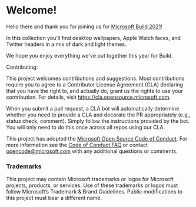 # Welcome!

Hello there and thank you for joining us for [Microsoft Build 2021](https://mybuild.microsoft.com/)!

In this collection you'll find desktop wallpapers, Apple Watch faces, and Twitter headers in a mix of dark
and light themes. 

We hope you enjoy everything we've put together this year for Build.


Contributing:

This project welcomes contributions and suggestions.  Most contributions require you to agree to a
Contributor License Agreement (CLA) declaring that you have the right to, and actually do, grant us
the rights to use your contribution. For details, visit https://cla.opensource.microsoft.com.

When you submit a pull request, a CLA bot will automatically determine whether you need to provide
a CLA and decorate the PR appropriately (e.g., status check, comment). Simply follow the instructions
provided by the bot. You will only need to do this once across all repos using our CLA.

This project has adopted the [Microsoft Open Source Code of Conduct](https://opensource.microsoft.com/codeofconduct/).
For more information see the [Code of Conduct FAQ](https://opensource.microsoft.com/codeofconduct/faq/) or
contact [opencode@microsoft.com](mailto:opencode@microsoft.com) with any additional questions or comments.

### Trademarks

This project may contain Microsoft trademarks or logos for Microsoft projects, products, or services. Use of these trademarks or logos must follow Microsoft’s Trademark & Brand Guidelines. Public modifications to this project must bear a different name.
